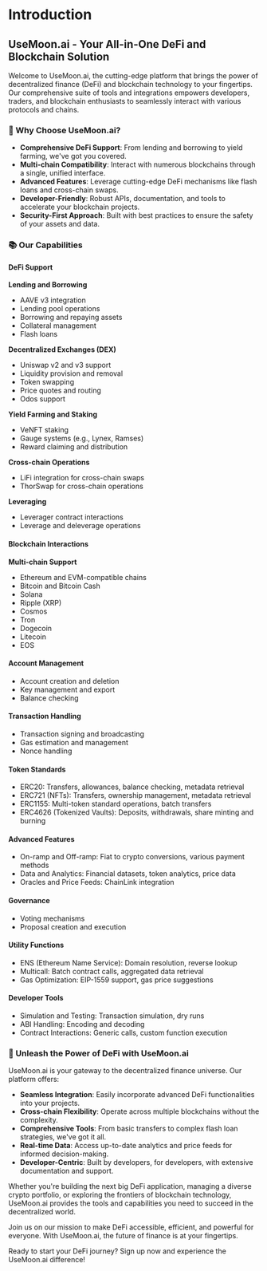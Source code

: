 # Introduction

## UseMoon.ai - Your All-in-One DeFi and Blockchain Solution

Welcome to UseMoon.ai, the cutting-edge platform that brings the power of decentralized finance (DeFi) and blockchain technology to your fingertips. Our comprehensive suite of tools and integrations empowers developers, traders, and blockchain enthusiasts to seamlessly interact with various protocols and chains.

### 🚀 Why Choose UseMoon.ai?

* **Comprehensive DeFi Support**: From lending and borrowing to yield farming, we've got you covered.
* **Multi-chain Compatibility**: Interact with numerous blockchains through a single, unified interface.
* **Advanced Features**: Leverage cutting-edge DeFi mechanisms like flash loans and cross-chain swaps.
* **Developer-Friendly**: Robust APIs, documentation, and tools to accelerate your blockchain projects.
* **Security-First Approach**: Built with best practices to ensure the safety of your assets and data.

### 📚 Our Capabilities

#### DeFi Support

**Lending and Borrowing**

* AAVE v3 integration
* Lending pool operations
* Borrowing and repaying assets
* Collateral management
* Flash loans

**Decentralized Exchanges (DEX)**

* Uniswap v2 and v3 support
* Liquidity provision and removal
* Token swapping
* Price quotes and routing
* Odos support

**Yield Farming and Staking**

* VeNFT staking
* Gauge systems (e.g., Lynex, Ramses)
* Reward claiming and distribution

**Cross-chain Operations**

* LiFi integration for cross-chain swaps
* ThorSwap for cross-chain operations

**Leveraging**

* Leverager contract interactions
* Leverage and deleverage operations

#### Blockchain Interactions

**Multi-chain Support**

* Ethereum and EVM-compatible chains
* Bitcoin and Bitcoin Cash
* Solana
* Ripple (XRP)
* Cosmos
* Tron
* Dogecoin
* Litecoin
* EOS

#### Account Management

* Account creation and deletion
* Key management and export
* Balance checking

#### Transaction Handling

* Transaction signing and broadcasting
* Gas estimation and management
* Nonce handling

#### Token Standards

* ERC20: Transfers, allowances, balance checking, metadata retrieval
* ERC721 (NFTs): Transfers, ownership management, metadata retrieval
* ERC1155: Multi-token standard operations, batch transfers
* ERC4626 (Tokenized Vaults): Deposits, withdrawals, share minting and burning

#### Advanced Features

* On-ramp and Off-ramp: Fiat to crypto conversions, various payment methods
* Data and Analytics: Financial datasets, token analytics, price data
* Oracles and Price Feeds: ChainLink integration

#### Governance

* Voting mechanisms
* Proposal creation and execution

#### Utility Functions

* ENS (Ethereum Name Service): Domain resolution, reverse lookup
* Multicall: Batch contract calls, aggregated data retrieval
* Gas Optimization: EIP-1559 support, gas price suggestions

#### Developer Tools

* Simulation and Testing: Transaction simulation, dry runs
* ABI Handling: Encoding and decoding
* Contract Interactions: Generic calls, custom function execution

### 🌟 Unleash the Power of DeFi with UseMoon.ai

UseMoon.ai is your gateway to the decentralized finance universe. Our platform offers:

* **Seamless Integration**: Easily incorporate advanced DeFi functionalities into your projects.
* **Cross-chain Flexibility**: Operate across multiple blockchains without the complexity.
* **Comprehensive Tools**: From basic transfers to complex flash loan strategies, we've got it all.
* **Real-time Data**: Access up-to-date analytics and price feeds for informed decision-making.
* **Developer-Centric**: Built by developers, for developers, with extensive documentation and support.

Whether you're building the next big DeFi application, managing a diverse crypto portfolio, or exploring the frontiers of blockchain technology, UseMoon.ai provides the tools and capabilities you need to succeed in the decentralized world.

Join us on our mission to make DeFi accessible, efficient, and powerful for everyone. With UseMoon.ai, the future of finance is at your fingertips.

Ready to start your DeFi journey? Sign up now and experience the UseMoon.ai difference!
